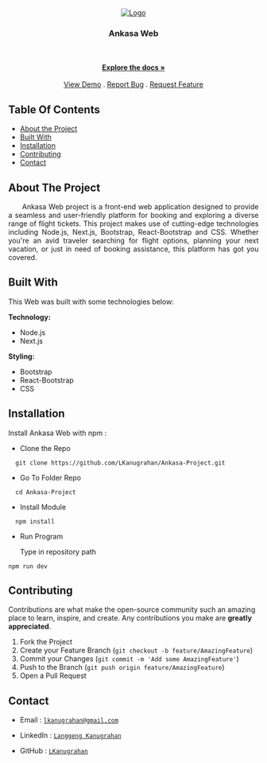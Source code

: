 <br/>
<p align="center">
  <a href="https://github.com/LKanugrahan/Ankasa-Project">
    <img src="https://res.cloudinary.com/dafjb9vn7/image/upload/v1697245168/illustration_svsh6f.png" alt="Logo">
  </a>

  <h3 align="center">Ankasa Web</h3>

  <p align="center">
    <br/>
    <br/>
    <a href="https://github.com/LKanugrahan/Ankasa-Project"><strong>Explore the docs »</strong></a>
    <br/>
    <br/>
    <a href="https://github.com/LKanugrahan/Ankasa-Project">View Demo</a>
    .
    <a href="https://github.com/LKanugrahan/Ankasa-Project/issues">Report Bug</a>
    .
    <a href="https://github.com/LKanugrahan/Ankasa-Project/issues">Request Feature</a>
  </p>
</p>

## Table Of Contents

* [About the Project](#about-the-project)
* [Built With](#built-with)
* [Installation](#installation)
* [Contributing](#contributing)
* [Contact](#contact)

## About The Project

<p align="justify">
&nbsp;&nbsp;&nbsp;&nbsp;&nbsp;&nbsp;Ankasa Web project is a front-end web application designed to provide a seamless and user-friendly platform for booking and exploring a diverse range of flight tickets. This project makes use of cutting-edge technologies including Node.js, Next.js, Bootstrap, React-Bootstrap and CSS. Whether you're an avid traveler searching for flight options, planning your next vacation, or just in need of booking assistance, this platform has got you covered.</p>

## Built With

This Web was built with some technologies below:

**Technology:**
- Node.js
- Next.js

**Styling:**
- Bootstrap
- React-Bootstrap
- CSS

## Installation

Install Ankasa Web with npm :

- Clone the Repo

```
  git clone https://github.com/LKanugrahan/Ankasa-Project.git
```

- Go To Folder Repo

```
  cd Ankasa-Project
```

- Install Module

```
  npm install
```

- Run Program

  Type in repository path
```
npm run dev
```

## Contributing

Contributions are what make the open-source community such an amazing place to learn, inspire, and create. Any contributions you make are **greatly appreciated**.

1. Fork the Project
2. Create your Feature Branch (`git checkout -b feature/AmazingFeature`)
3. Commit your Changes (`git commit -m 'Add some AmazingFeature'`)
4. Push to the Branch (`git push origin feature/AmazingFeature`)
5. Open a Pull Request

## Contact

- Email : [`lkanugrahan@gmail.com`](mailto:lkanugrahan@gmail.com)

- LinkedIn : [`Langgeng Kanugrahan`](https://www.linkedin.com/in/langgeng-kanugrahan/)

- GitHub : [`LKanugrahan`](https://github.com/LKanugrahan)
